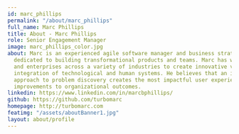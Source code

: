 ```yaml
---
id: marc_phillips
permalink: "/about/marc_phillips"
full_name: Marc Phillips
title: About - Marc Phillips
role: Senior Engagement Manager
image: marc_phillips_color.jpg
about: Marc is an experienced agile software manager and business strategist 
  dedicated to building transformational products and teams. Marc has worked with startups 
  and enterprises across a variety of industries to create innovative value through the 
  integration of technological and human systems. He believes that an iterative, people-first 
  approach to problem discovery creates the most impactful user experiences and sustainable 
  improvements to organizational outcomes.
linkedin: https://www.linkedin.com/in/marcbphillips/
github: https://github.com/turbomarc
homepage: http://turbomarc.com
featimg: "/assets/aboutBanner1.jpg"
layout: about/profile
---
```

